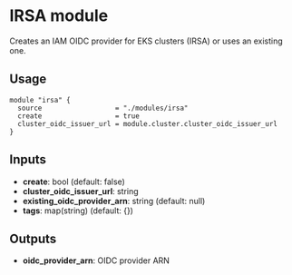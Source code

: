 # IRSA module

Creates an IAM OIDC provider for EKS clusters (IRSA) or uses an existing one.

## Usage

```hcl
module "irsa" {
  source                  = "./modules/irsa"
  create                  = true
  cluster_oidc_issuer_url = module.cluster.cluster_oidc_issuer_url
}
```

## Inputs

- **create**: bool (default: false)
- **cluster_oidc_issuer_url**: string
- **existing_oidc_provider_arn**: string (default: null)
- **tags**: map(string) (default: {})

## Outputs

- **oidc_provider_arn**: OIDC provider ARN
